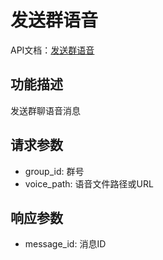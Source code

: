 # 发送群语音

API文档：[发送群语音](https://napcat.apifox.cn/226868634e0.md)

## 功能描述
发送群聊语音消息

## 请求参数
- group_id: 群号
- voice_path: 语音文件路径或URL

## 响应参数
- message_id: 消息ID
